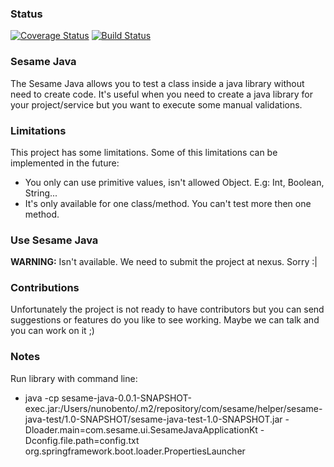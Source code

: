 ### Status
[![Coverage Status](https://coveralls.io/repos/github/nbentoneves/sesame-java/badge.svg?branch=master)](https://coveralls.io/github/nbentoneves/sesame-java?branch=FirstPhase)
[![Build Status](https://travis-ci.org/nbentoneves/sesame-java.svg?branch=master)](https://travis-ci.org/nbentoneves/sesame-java)

### Sesame Java
The Sesame Java allows you to test a class inside a java library without need to create code. It's useful when you need to 
create a java library for your project/service but you want to execute some manual validations.

### Limitations
This project has some limitations. Some of this limitations can be implemented in the future:

- You only can use primitive values, isn't allowed Object. E.g: Int, Boolean, String...
- It's only available for one class/method. You can't test more then one method.

### Use Sesame Java

**WARNING:** Isn't available. We need to submit the project at nexus. Sorry :|

### Contributions
Unfortunately the project is not ready to have contributors but you can send suggestions or features do you
like to see working. Maybe we can talk and you can work on it ;) 

### Notes

Run library with command line:
- java -cp sesame-java-0.0.1-SNAPSHOT-exec.jar:/Users/nunobento/.m2/repository/com/sesame/helper/sesame-java-test/1.0-SNAPSHOT/sesame-java-test-1.0-SNAPSHOT.jar -Dloader.main=com.sesame.ui.SesameJavaApplicationKt -Dconfig.file.path=config.txt org.springframework.boot.loader.PropertiesLauncher